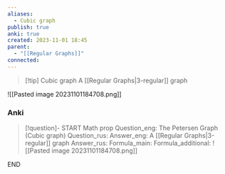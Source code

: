 ```yaml
---
aliases:
  - Cubic graph
publish: true
anki: true
created: 2023-11-01 18:45
parent:
  - "[[Regular Graphs]]"
connected:
---
```


> [!tip] Cubic graph
> A [[Regular Graphs|3-regular]] graph

![[Pasted image 20231101184708.png]]

### Anki
> [!question]-
START
Math prop
Question_eng: The Petersen Graph (Cubic graph)
Question_rus: 
Answer_eng: A [[Regular Graphs|3-regular]] graph
Answer_rus: 
Formula_main: 
Formula_additional: ![[Pasted image 20231101184708.png]]
<!--ID: 1699170028935-->
END











